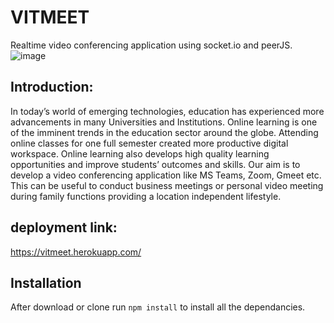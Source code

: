 # VITMEET
Realtime video conferencing application using socket.io and peerJS.
![image](https://user-images.githubusercontent.com/61049979/130315508-5605c7a7-afcf-42a2-a606-071dd7d4e282.png)

## Introduction:
In today’s world of emerging technologies, education has
experienced more advancements in many Universities and
Institutions. Online learning is one of the imminent trends in the
education sector around the globe. Attending online classes for one
full semester created more productive digital workspace. Online
learning also develops high quality learning opportunities and
improve students’ outcomes and skills. Our aim is to develop a
video conferencing application like MS Teams, Zoom, Gmeet etc.
This can be useful to conduct business meetings or personal video
meeting during family functions providing a location independent
lifestyle.

## deployment link:
https://vitmeet.herokuapp.com/


## Installation 
After download or clone run `npm install` to install all the dependancies.



